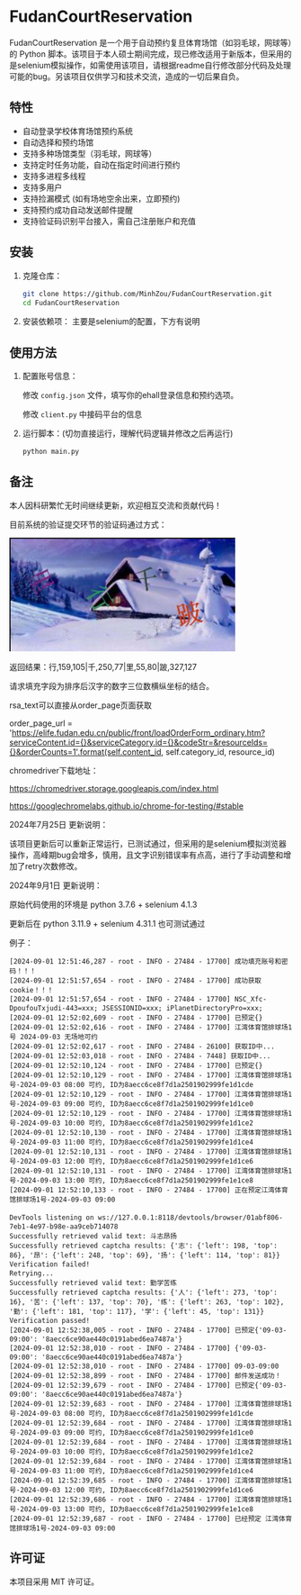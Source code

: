 # FudanCourtReservation

FudanCourtReservation 是一个用于自动预约复旦体育场馆（如羽毛球，网球等）的 Python 脚本。该项目于本人硕士期间完成，现已修改适用于新版本，但采用的是selenium模拟操作，如需使用该项目，请根据readme自行修改部分代码及处理可能的bug。另该项目仅供学习和技术交流，造成的一切后果自负。

## 特性

- 自动登录学校体育场馆预约系统
- 自动选择和预约场馆
- 支持多种场馆类型（羽毛球，网球等）
- 支持定时任务功能，自动在指定时间进行预约
- 支持多进程多线程
- 支持多用户
- 支持捡漏模式 (如有场地空余出来，立即预约)
- 支持预约成功自动发送邮件提醒
- 支持验证码识别平台接入，需自己注册账户和充值

## 安装

1. 克隆仓库：
    ```sh
    git clone https://github.com/MinhZou/FudanCourtReservation.git
    cd FudanCourtReservation
    ```

2. 安装依赖项：
    主要是selenium的配置，下方有说明

## 使用方法

1. 配置账号信息：

   修改 `config.json` 文件，填写你的ehall登录信息和预约选项。
   
   修改 `client.py` 中接码平台的信息

3. 运行脚本：(切勿直接运行，理解代码逻辑并修改之后再运行)
   
    ```sh
    python main.py
    ```

## 备注

本人因科研繁忙无时间继续更新，欢迎相互交流和贡献代码！

目前系统的验证提交环节的验证码通过方式：

![captcha_new](pic/captcha_new.png)

返回结果：行,159,105|千,250,77|里,55,80|跛,327,127

请求填充字段为排序后汉字的数字三位数横纵坐标的结合。


rsa_text可以直接从order_page页面获取

order_page_url = 'https://elife.fudan.edu.cn/public/front/loadOrderForm_ordinary.htm?serviceContent.id={}&serviceCategory.id={}&codeStr=&resourceIds={}&orderCounts=1'.format(self.content_id, self.category_id, resource_id)
                         
<input type="hidden" id="rsa_text_" name="rsa_text_" value="xxx">

chromedriver下载地址：

https://chromedriver.storage.googleapis.com/index.html

https://googlechromelabs.github.io/chrome-for-testing/#stable

2024年7月25日 更新说明：

该项目更新后可以重新正常运行，已测试通过，但采用的是selenium模拟浏览器操作，高峰期bug会增多，慎用，且文字识别错误率有点高，进行了手动调整和增加了retry次数修改。

2024年9月1日 更新说明：

原始代码使用的环境是 python 3.7.6 + selenium 4.1.3

更新后在 python 3.11.9 + selenium 4.31.1 也可测试通过

例子：
```
[2024-09-01 12:51:46,287 - root - INFO - 27484 - 17700] 成功填充账号和密码！！！
[2024-09-01 12:51:57,654 - root - INFO - 27484 - 17700] 成功获取cookie！！！
[2024-09-01 12:51:57,654 - root - INFO - 27484 - 17700] NSC_Xfc-DpoufouTxjudi-443=xxx; JSESSIONID=xxx; iPlanetDirectoryPro=xxx;
[2024-09-01 12:52:02,609 - root - INFO - 27484 - 17700] 已预定{}
[2024-09-01 12:52:02,616 - root - INFO - 27484 - 17700] 江湾体育馆排球场1号 2024-09-03 无场地可约
[2024-09-01 12:52:02,617 - root - INFO - 27484 - 26100] 获取ID中...
[2024-09-01 12:52:03,018 - root - INFO - 27484 - 7448] 获取ID中...
[2024-09-01 12:52:10,124 - root - INFO - 27484 - 17700] 已预定{}
[2024-09-01 12:52:10,129 - root - INFO - 27484 - 17700] 江湾体育馆排球场1号-2024-09-03 08:00 可约, ID为8aecc6ce8f7d1a2501902999fe1d1cde
[2024-09-01 12:52:10,129 - root - INFO - 27484 - 17700] 江湾体育馆排球场1号-2024-09-03 09:00 可约, ID为8aecc6ce8f7d1a2501902999fe1d1ce0
[2024-09-01 12:52:10,129 - root - INFO - 27484 - 17700] 江湾体育馆排球场1号-2024-09-03 10:00 可约, ID为8aecc6ce8f7d1a2501902999fe1d1ce2
[2024-09-01 12:52:10,130 - root - INFO - 27484 - 17700] 江湾体育馆排球场1号-2024-09-03 11:00 可约, ID为8aecc6ce8f7d1a2501902999fe1d1ce4
[2024-09-01 12:52:10,131 - root - INFO - 27484 - 17700] 江湾体育馆排球场1号-2024-09-03 12:00 可约, ID为8aecc6ce8f7d1a2501902999fe1d1ce6
[2024-09-01 12:52:10,131 - root - INFO - 27484 - 17700] 江湾体育馆排球场1号-2024-09-03 13:00 可约, ID为8aecc6ce8f7d1a2501902999fe1e1ce8
[2024-09-01 12:52:10,133 - root - INFO - 27484 - 17700] 正在预定江湾体育馆排球场1号-2024-09-03 09:00

DevTools listening on ws://127.0.0.1:8118/devtools/browser/01abf806-7eb1-4e97-b98e-aa9ceb714078
Successfully retrieved valid text: 斗志昂扬
Successfully retrieved captcha results: {'志': {'left': 198, 'top': 86}, '昂': {'left': 248, 'top': 69}, '扬': {'left': 114, 'top': 81}}
Verification failed!
Retrying...
Successfully retrieved valid text: 勤学苦练
Successfully retrieved captcha results: {'人': {'left': 273, 'top': 16}, '苦': {'left': 137, 'top': 70}, '练': {'left': 263, 'top': 102}, '勤': {'left': 181, 'top': 117}, '学': {'left': 45, 'top': 131}}
Verification passed!
[2024-09-01 12:52:38,005 - root - INFO - 27484 - 17700] 已预定{'09-03-09:00': '8aecc6ce90ae440c0191abed6ea7487a'}
[2024-09-01 12:52:38,010 - root - INFO - 27484 - 17700] {'09-03-09:00': '8aecc6ce90ae440c0191abed6ea7487a'}
[2024-09-01 12:52:38,010 - root - INFO - 27484 - 17700] 09-03-09:00
[2024-09-01 12:52:38,899 - root - INFO - 27484 - 17700] 邮件发送成功！
[2024-09-01 12:52:39,679 - root - INFO - 27484 - 17700] 已预定{'09-03-09:00': '8aecc6ce90ae440c0191abed6ea7487a'}
[2024-09-01 12:52:39,683 - root - INFO - 27484 - 17700] 江湾体育馆排球场1号-2024-09-03 08:00 可约, ID为8aecc6ce8f7d1a2501902999fe1d1cde
[2024-09-01 12:52:39,684 - root - INFO - 27484 - 17700] 江湾体育馆排球场1号-2024-09-03 09:00 可约, ID为8aecc6ce8f7d1a2501902999fe1d1ce0
[2024-09-01 12:52:39,684 - root - INFO - 27484 - 17700] 江湾体育馆排球场1号-2024-09-03 10:00 可约, ID为8aecc6ce8f7d1a2501902999fe1d1ce2
[2024-09-01 12:52:39,684 - root - INFO - 27484 - 17700] 江湾体育馆排球场1号-2024-09-03 11:00 可约, ID为8aecc6ce8f7d1a2501902999fe1d1ce4
[2024-09-01 12:52:39,685 - root - INFO - 27484 - 17700] 江湾体育馆排球场1号-2024-09-03 12:00 可约, ID为8aecc6ce8f7d1a2501902999fe1d1ce6
[2024-09-01 12:52:39,686 - root - INFO - 27484 - 17700] 江湾体育馆排球场1号-2024-09-03 13:00 可约, ID为8aecc6ce8f7d1a2501902999fe1e1ce8
[2024-09-01 12:52:39,687 - root - INFO - 27484 - 17700] 已经预定 江湾体育馆排球场1号-2024-09-03 09:00
```

## 许可证

本项目采用 MIT 许可证。

